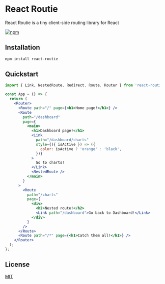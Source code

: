 # React Routie

React Routie is a tiny client-side routing library for React

[![npm](https://img.shields.io/npm/v/react-routie?style=for-the-badge&color=green)](https://www.npmjs.com/package/react-routie)

## Installation

```bash
npm install react-routie
```

## Quickstart

```jsx
import { Link, NestedRoute, Redirect, Route, Router } from 'react-routie';

const App = () => {
  return (
    <Router>
      <Route path="/" page={<h1>Home page!</h1>} />
      <Route
        path="/dashboard"
        page={
          <main>
            <h1>Dashboard page!</h1>
            <Link
              path="/dashboard/charts"
              style={({ isActive }) => ({
                color: isActive ? 'orange' : 'black',
              })}
            >
              Go to charts!
            </Link>
            <NestedRoute />
          </main>
        }
      >
        <Route
          path="/charts"
          page={
            <div>
              <h2>Nested route!</h2>
              <Link path="/dashboard">Go back to Dashboard!</Link>
            </div>
          }
        />
      </Route>
      <Route path="/*" page={<h1>Catch them all!</h1>} />
    </Router>
  );
};
```

## License

[MIT](https://choosealicense.com/licenses/mit/)
